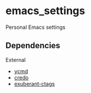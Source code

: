 emacs_settings
==============

Personal Emacs settings

Dependencies
------------

External

* [ycmd](https://github.com/Valloric/ycmd)
* [credo](https://github.com/rrrene/credo)
* [exuberant-ctags](http://ctags.sourceforge.net/)
